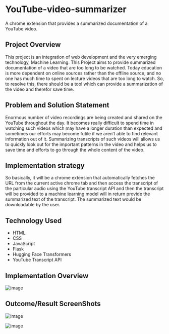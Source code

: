 # YouTube-video-summarizer
A chrome extension that provides a summarized documentation of a YouTube video.

## Project Overview
This project is an integration of web development and the very emerging technology, Machine Learning. This Project aims to provide summarized documentation of a video that are too long to be watched. Today education is more dependent on online sources rather than the offline source, and no one has much time to spent on lecture videos that are too long to watch. So, to resolve this, there should be a tool which can provide a summarization of the video and therefor save time.

## Problem and Solution Statement
Enormous number of video recordings are being created and shared on the YouTube throughout the day. It becomes really difficult to spend time in watching such videos which may have a longer duration than expected and sometimes our efforts may become futile if we aren’t able to find relevant information out of it. Summarizing transcripts of such videos will allows us to quickly look out for the important patterns in the video and helps us to save time and efforts to go through the whole content of the video.

## Implementation strategy
So basically, it will be a chrome extension that automatically fetches the URL from the current active chrome tab and then access the transcript of the particular audio using the YouTube transcript API and then the transcript will be provided to a machine learning model will in return provide the summarized text of the transcript. The summarized text would be downloadable by the user.

## Technology Used
- HTML
- CSS
- JavaScript
- Flask
- Hugging Face Transformers
- YouTube Transcript API



## Implementation Overview

![image](https://github.com/aditya-bhatt-coder/YouTube-video-summarizer/assets/92912770/098fed99-74ed-46aa-ac47-340baebcd747)


## Outcome/Result ScreenShots

![image](https://github.com/aditya-bhatt-coder/YouTube-video-summarizer/assets/92912770/8539e6cc-a196-49e4-9531-7e661aff9da4)


![image](https://github.com/aditya-bhatt-coder/YouTube-video-summarizer/assets/92912770/7cdef3d6-05dc-47c9-967e-ed846dbeda82)
